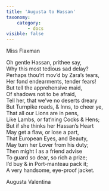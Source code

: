 ```yaml
---
title: 'Augusta to Hassan'
taxonomy:
    category:
        - docs
visible: false
---
```


<div class="author">Miss Flaxman</div>

Oh gentle Hassan, prithee say,  
Why this most tedious sad delay?  
Perhaps thou’rt mov’d by Zara’s tears,  
Her fond endearments, tender fears!  
But tell the apprehensive maid,  
Of shadows not to be afraid,  
Tell her, that we’ve no deserts dreary  
But Turnpike roads, & Inns, to cheer ye,  
That all our Lions are in pens,  
Like Lambs, or fat’ning Cocks & Hens;  
But if she thinks her Hassan’s Heart  
May get a flaw, or lose a part,  
That European Eyes, and Beauty,  
May turn her Lover from his duty;  
Then might I as a friend advise  
To guard so dear, so rich a prize;  
I’d buy & in Port-manteau pack it;  
A very handsome, eye-proof jacket.  
  
Augusta Valentina